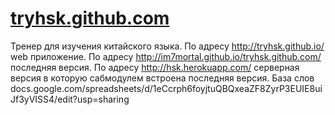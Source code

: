[tryhsk.github.com](http://tryhsk.github.io/)
=================

Тренер для изучения китайского языка. 
По адресу http://tryhsk.github.io/ web приложение.
По адресу http://im7mortal.github.io/tryhsk.github.com/ последняя версия.
По адресу http://hsk.herokuapp.com/ серверная версия в которую сабмодулем встроена последняя версия.
База слов
docs.google.com/spreadsheets/d/1eCcrph6foyjtuQBQxeaZF8ZyrP3EUIE8uiJf3yVISS4/edit?usp=sharing


